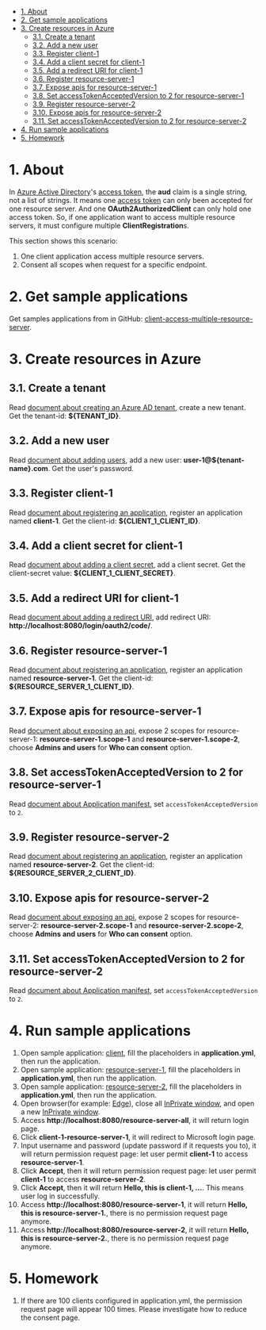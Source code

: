 - [1. About](#1-about)
- [2. Get sample applications](#2-get-sample-applications)
- [3. Create resources in Azure](#3-create-resources-in-azure)
    * [3.1. Create a tenant](#31-create-a-tenant)
    * [3.2. Add a new user](#32-add-a-new-user)
    * [3.3. Register client-1](#33-register-client-1)
    * [3.4. Add a client secret for client-1](#34-add-a-client-secret-for-client-1)
    * [3.5. Add a redirect URI for client-1](#35-add-a-redirect-uri-for-client-1)
    * [3.6. Register resource-server-1](#36-register-resource-server-1)
    * [3.7. Expose apis for resource-server-1](#37-expose-apis-for-resource-server-1)
    * [3.8. Set accessTokenAcceptedVersion to 2 for resource-server-1](#38-set-accesstokenacceptedversion-to-2-for-resource-server-1)
    * [3.9. Register resource-server-2](#39-register-resource-server-2)
    * [3.10. Expose apis for resource-server-2](#310-expose-apis-for-resource-server-2)
    * [3.11. Set accessTokenAcceptedVersion to 2 for resource-server-2](#311-set-accesstokenacceptedversion-to-2-for-resource-server-2)
- [4. Run sample applications](#4-run-sample-applications)
- [5. Homework](#5-homework)





# 1. About

In [Azure Active Directory]'s [access token], the **aud** claim is a single string, not a list of strings. It means one [access token] can only been accepted for one resource server. And one **OAuth2AuthorizedClient** can only hold one access token. So, if one application want to access multiple resource servers, it must configure multiple **ClientRegistration**s.

This section shows this scenario:
1. One client application access multiple resource servers.
2. Consent all scopes when request for a specific endpoint.

# 2. Get sample applications
Get samples applications from in GitHub: [client-access-multiple-resource-server].

# 3. Create resources in Azure

## 3.1. Create a tenant
Read [document about creating an Azure AD tenant], create a new tenant. Get the tenant-id: **${TENANT_ID}**.

## 3.2. Add a new user
Read [document about adding users], add a new user: **user-1@${tenant-name}.com**. Get the user's password.

## 3.3. Register client-1
Read [document about registering an application], register an application named **client-1**. Get the client-id: **${CLIENT_1_CLIENT_ID}**.

## 3.4. Add a client secret for client-1
Read [document about adding a client secret], add a client secret. Get the client-secret value: **${CLIENT_1_CLIENT_SECRET}**.

## 3.5. Add a redirect URI for client-1
Read [document about adding a redirect URI], add redirect URI: **http://localhost:8080/login/oauth2/code/**.

## 3.6. Register resource-server-1
Read [document about registering an application], register an application named **resource-server-1**. Get the client-id: **${RESOURCE_SERVER_1_CLIENT_ID}**.

## 3.7. Expose apis for resource-server-1
Read [document about exposing an api], expose 2 scopes for resource-server-1: **resource-server-1.scope-1** and **resource-server-1.scope-2**, choose **Admins and users** for **Who can consent** option.

## 3.8. Set accessTokenAcceptedVersion to 2 for resource-server-1
Read [document about Application manifest], set `accessTokenAcceptedVersion` to `2`.

## 3.9. Register resource-server-2
Read [document about registering an application], register an application named **resource-server-2**. Get the client-id: **${RESOURCE_SERVER_2_CLIENT_ID}**.

## 3.10. Expose apis for resource-server-2
Read [document about exposing an api], expose 2 scopes for resource-server-2: **resource-server-2.scope-1** and **resource-server-2.scope-2**, choose **Admins and users** for **Who can consent** option.

## 3.11. Set accessTokenAcceptedVersion to 2 for resource-server-2
Read [document about Application manifest], set `accessTokenAcceptedVersion` to `2`.

# 4. Run sample applications
1. Open sample application: [client], fill the placeholders in **application.yml**, then run the application.
2. Open sample application: [resource-server-1], fill the placeholders in **application.yml**, then run the application.
3. Open sample application: [resource-server-2], fill the placeholders in **application.yml**, then run the application.
4. Open browser(for example: [Edge]), close all [InPrivate window], and open a new [InPrivate window].
5. Access **http://localhost:8080/resource-server-all**, it will return login page.
6. Click **client-1-resource-server-1**, it will redirect to Microsoft login page.
7. Input username and password (update password if it requests you to), it will return permission request page: let user permit **client-1** to access **resource-server-1**.
8. Click **Accept**, then it will return permission request page: let user permit **client-1** to access **resource-server-2**.
9. Click **Accept**, then it will return **Hello, this is client-1, ...**. This means user log in successfully.
10. Access **http://localhost:8080/resource-server-1**, it will return **Hello, this is resource-server-1.**, there is no permission request page anymore.
11. Access **http://localhost:8080/resource-server-2**, it will return **Hello, this is resource-server-2.**, there is no permission request page anymore.

# 5. Homework
1. If there are 100 clients configured in application.yml, the permission request page will appear 100 times. Please investigate how to reduce the consent page.




[Azure Active Directory]: https://azure.microsoft.com/services/active-directory/
[OAuth2]: https://oauth.net/2/
[Spring Security]: https://spring.io/projects/spring-security
[OAuth 2.0 authorization code flow]: https://docs.microsoft.com/azure/active-directory/develop/v2-oauth2-auth-code-flow
[access token]: https://docs.microsoft.com/azure/active-directory/develop/access-tokens
[client-access-multiple-resource-server]: ../../../servlet/oauth2/client-access-multiple-resource-server
[document about creating an Azure AD tenant]: https://docs.microsoft.com/azure/active-directory/develop/quickstart-create-new-tenant#create-a-new-azure-ad-tenant
[document about registering an application]: https://docs.microsoft.com/azure/active-directory/develop/quickstart-register-app
[document about adding users]: https://docs.microsoft.com/azure/active-directory/fundamentals/add-users-azure-active-directory
[document about adding a client secret]: https://docs.microsoft.com/azure/active-directory/develop/quickstart-register-app#add-a-client-secret
[document about adding a redirect URI]: https://docs.microsoft.com/azure/active-directory/develop/quickstart-register-app#add-a-redirect-uri
[document about exposing an api]: https://docs.microsoft.com/azure/active-directory/develop/quickstart-configure-app-expose-web-apis
[document about Application manifest]: https://docs.microsoft.com/azure/active-directory/develop/reference-app-manifest#accesstokenacceptedversion-attribute
[client]: ../../../servlet/oauth2/client-access-multiple-resource-server/client
[resource-server-1]: ../../../servlet/oauth2/client-access-multiple-resource-server/resource-server-1
[resource-server-2]: ../../../servlet/oauth2/client-access-multiple-resource-server/resource-server-2
[Edge]: https://www.microsoft.com/edge?r=1
[InPrivate window]: https://support.microsoft.com/microsoft-edge/browse-inprivate-in-microsoft-edge-cd2c9a48-0bc4-b98e-5e46-ac40c84e27e2

